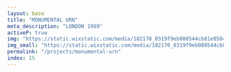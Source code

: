 ```yaml
---
layout: base
title: "MONUMENTAL URN"
meta_description: "LONDON 1989"
activeP: true
img: "https://static.wixstatic.com/media/182170_0319f9eb080544cb81e05043cd6d8c2e~mv2.png"
img_small: "https://static.wixstatic.com/media/182170_0319f9eb080544cb81e05043cd6d8c2e~mv2.png"
permalink: "/projects/monumental-urn"
index: 15
---
```

